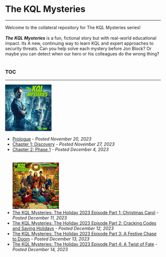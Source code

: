 # The KQL Mysteries 
---
Welcome to the collateral repository for The KQL Mysteries series!
<br><br>
<b><i>The KQL Mysteries</b></i> is a fun, fictional story but with real-world educational impact. Its A new, continuing way to learn KQL and expert approaches to security threats. Can you help solve each mystery before Jon Block? 
Or maybe you can detect when our hero or his colleagues do the wrong thing?
<br><br>
### TOC
---
![The KQL Mysteries](https://github.com/rod-trent/KQLMysteries/blob/main/Images/supersmall.png)
<br>
* <a href="https://rodtrent.substack.com/p/the-kql-mysteries-prologue" target="_blank">Prologue</a> - <i>Posted November 20, 2023</i><br>
* <a href="https://rodtrent.substack.com/p/the-kql-mysteries-chapter-1" target="_blank">Chapter 1: Discovery</a> - <i>Posted November 27, 2023</i><br>
* <a href="https://rodtrent.substack.com/p/the-kql-mysteries-chapter-2" target="_blank">Chapter 2: Phase 1</a> - <i>Posted December 4, 2023</i><br>
<br><br>
![The KQL Mysteries](https://github.com/rod-trent/KQLMysteries/blob/main/Images/ChristmasMystery1150.png)
* <a href="https://rodtrent.substack.com/p/the-kql-mysteries-the-holiday-2023" target="_blank">The KQL Mysteries: The Holiday 2023 Episode Part 1: Christmas Carol</a> - <i>Posted December 11, 2023</i><br>
* <a href="https://rodtrent.substack.com/p/the-kql-mysteries-the-holiday-2023-704" target="_blank">The KQL Mysteries: The Holiday 2023 Episode Part 2: Cracking Codes and Saving Holidays</a> - <i>Posted December 12, 2023</i><br>
* <a href="https://rodtrent.substack.com/p/the-kql-mysteries-the-holiday-2023-1ac" target="_blank">The KQL Mysteries: The Holiday 2023 Episode Part 3: A Festive Chase to Doom</a> - <i>Posted December 13, 2023</i><br>
* <a href="https://rodtrent.substack.com/p/the-kql-mysteries-the-holiday-2023-f61" target="_blank">The KQL Mysteries: The Holiday 2023 Episode Part 4: A Twist of Fate</a> - <i>Posted December 14, 2023</i><br>











